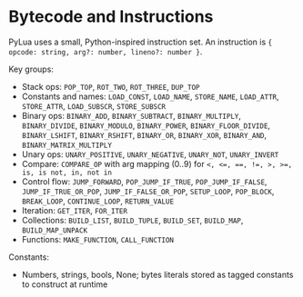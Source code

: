 # Bytecode and Instructions

PyLua uses a small, Python-inspired instruction set. An instruction is `{ opcode: string, arg?: number, lineno?: number }`.

Key groups:

- Stack ops: `POP_TOP`, `ROT_TWO`, `ROT_THREE`, `DUP_TOP`
- Constants and names: `LOAD_CONST`, `LOAD_NAME`, `STORE_NAME`, `LOAD_ATTR`, `STORE_ATTR`, `LOAD_SUBSCR`, `STORE_SUBSCR`
- Binary ops: `BINARY_ADD`, `BINARY_SUBTRACT`, `BINARY_MULTIPLY`, `BINARY_DIVIDE`, `BINARY_MODULO`, `BINARY_POWER`, `BINARY_FLOOR_DIVIDE`, `BINARY_LSHIFT`, `BINARY_RSHIFT`, `BINARY_OR`, `BINARY_XOR`, `BINARY_AND`, `BINARY_MATRIX_MULTIPLY`
- Unary ops: `UNARY_POSITIVE`, `UNARY_NEGATIVE`, `UNARY_NOT`, `UNARY_INVERT`
- Compare: `COMPARE_OP` with arg mapping (0..9) for `<, <=, ==, !=, >, >=, is, is not, in, not in`
- Control flow: `JUMP_FORWARD`, `POP_JUMP_IF_TRUE`, `POP_JUMP_IF_FALSE`, `JUMP_IF_TRUE_OR_POP`, `JUMP_IF_FALSE_OR_POP`, `SETUP_LOOP`, `POP_BLOCK`, `BREAK_LOOP`, `CONTINUE_LOOP`, `RETURN_VALUE`
- Iteration: `GET_ITER`, `FOR_ITER`
- Collections: `BUILD_LIST`, `BUILD_TUPLE`, `BUILD_SET`, `BUILD_MAP`, `BUILD_MAP_UNPACK`
- Functions: `MAKE_FUNCTION`, `CALL_FUNCTION`

Constants:

- Numbers, strings, bools, None; bytes literals stored as tagged constants to construct at runtime

